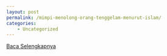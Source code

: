 ```yaml
---
layout: post
permalink: /mimpi-menolong-orang-tenggelam-menurut-islam/
categories:
    - Uncategorized
---
```


[Baca Selengkapnya](/09)